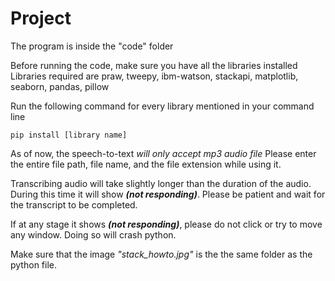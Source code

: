 # Project
The program is inside the "code" folder

Before running the code, make sure you have all the libraries installed
Libraries required are
praw, tweepy, ibm-watson, stackapi, matplotlib, seaborn, pandas, pillow

Run the following command for every library mentioned in your command line
```
pip install [library name]
```

As of now, the speech-to-text _will only accept mp3 audio file_
Please enter the entire file path, file name, and the file extension while using it.

Transcribing audio will take slightly longer than the duration of the audio. During this time it will show **_(not responding)_**. Please be patient and wait for the transcript to be completed.

If at any stage it shows **_(not responding)_**, please do not click or try to move any window. Doing so will crash python.

Make sure that the image _"stack_howto.jpg"_ is the the same folder as the python file.
